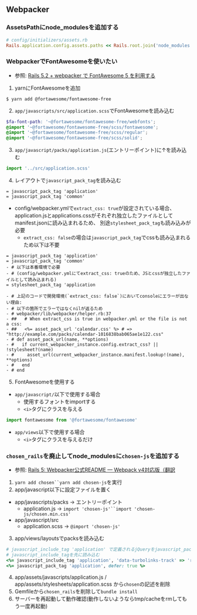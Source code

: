 ## Webpacker
### AssetsPathにnode_modulesを追加する
```ruby
# config/initializers/assets.rb
Rails.application.config.assets.paths << Rails.root.join('node_modules')
```

### WebpackerでFontAwesomeを使いたい
- 参照: [Rails 5.2 + webpacker で FontAwesome 5 を利用する](https://qiita.com/fukmaru/items/427b43bd02a0b812212c)

1. yarnにFontAwesomeを追加
```
$ yarn add @fortawesome/fontawesome-free
```

2. `app/javascripts/src/application.scss`でFontAwesomeを読み込む
```scss
$fa-font-path: '~@fortawesome/fontawesome-free/webfonts';
@import '~@fortawesome/fontawesome-free/scss/fontawesome';
@import '~@fortawesome/fontawesome-free/scss/regular';
@import '~@fortawesome/fontawesome-free/scss/solid';
```

3. `app/javascript/packs/application.js`(エントリーポイント)に↑を読み込む
```js
import '../src/application.scss'
```

4. レイアウトで`javascript_pack_tag`を読み込む
```haml
= javascript_pack_tag 'application'
= javascript_pack_tag 'common'
```
- config/webpacker.ymlで`extract_css: true`が設定されている場合、
application.jsとapplications.cssがそれぞれ独立したファイルとしてmanifest.jsonに読み込まれるため、
別途`stylesheet_pack_tag`も読み込みが必要
  - `extract_css: false`の場合は`javascript_pack_tag`でcssも読み込まれるため以下は不要
```haml
= javascript_pack_tag 'application'
= javascript_pack_tag 'common'
- # 以下は本番環境で必要
- # (config/webpacker.ymlにてextract_css: trueのため、JSとcssが独立したファイルとして読み込まれる)
= stylesheet_pack_tag 'application

- # 上記のコードで開発環境(`extract_css: false`)においてconsoleにエラーが出ない理由:
- # 以下の箇所でエラーではなくnilが返るため
- # webpacker/lib/webpacker/helper.rb:37
- ##   # When extract_css is true in webpacker.yml or the file is not a css:
- ##   <%= asset_pack_url 'calendar.css' %> # => "http://example.com/packs/calendar-1016838bab065ae1e122.css"
- # def asset_pack_url(name, **options)
- #   if current_webpacker_instance.config.extract_css? || !stylesheet?(name)
- #     asset_url(current_webpacker_instance.manifest.lookup!(name), **options)
- #   end
- # end
```

5. FontAwesomeを使用する
- `app/javascript/`以下で使用する場合
  - 使用するフォントをimportする
  - `<i>`タグにクラスを与える
```js
import fontawesome from '@fortawesome/fontawesome'
```
- `app/views`以下で使用する場合
  - `<i>`タグにクラスを与えるだけ

### `chosen_rails`を廃止してnode_modulesに`chosen-js`を追加する
- 参照: [Rails 5: Webpacker公式README — Webpack v4対応版（翻訳](https://techracho.bpsinc.jp/hachi8833/2018_05_24/56977)

1. `yarn add chosen``yarn add chosen-js`を実行
2. app/javascript以下に設定ファイルを置く
  - app/javascripts/packs -> エントリーポイント
    - application.js -> `import 'chosen-js'``import 'chosen-js/chosen.min.css'`
  - app/javascript/src
    - application.scss -> `@import 'chosen-js'`
3. app/views/layoutsでpacksを読み込む
```ruby
# javascript_include_tag 'application' で定義されるjQueryをjavascript_pack_tagで使用するため、
# javascript_include_tagを先に読み込む
<%= javascript_include_tag 'application', 'data-turbolinks-track' => 'reload', defer: true %>
<%= javascript_pack_tag 'application', defer: true %>
```
4. app/assets/javascripts/application.js / app/assets/stylesheets/application.scss から`chosen`の記述を削除
5. Gemfileから`chosen_rails`を削除して`bundle install`
6. サーバーを再起動して動作確認(動作しないようならtmp/cacheをrmしてもう一度再起動)
